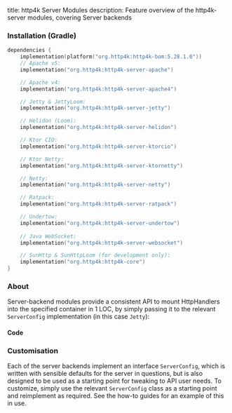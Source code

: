 title: http4k Server Modules
description: Feature overview of the http4k-server modules, covering Server backends

### Installation (Gradle)

```kotlin
dependencies {
    implementation(platform("org.http4k:http4k-bom:5.28.1.0"))
    // Apache v5: 
    implementation("org.http4k:http4k-server-apache")

    // Apache v4: 
    implementation("org.http4k:http4k-server-apache4")

    // Jetty & JettyLoom: 
    implementation("org.http4k:http4k-server-jetty")

    // Helidon (Loom): 
    implementation("org.http4k:http4k-server-helidon")

    // Ktor CIO: 
    implementation("org.http4k:http4k-server-ktorcio")

    // Ktor Netty: 
    implementation("org.http4k:http4k-server-ktornetty")

    // Netty: 
    implementation("org.http4k:http4k-server-netty")

    // Ratpack: 
    implementation("org.http4k:http4k-server-ratpack")

    // Undertow: 
    implementation("org.http4k:http4k-server-undertow")
    
    // Java WebSocket:
    implementation("org.http4k:http4k-server-websocket")

    // SunHttp & SunHttpLoom (for development only): 
    implementation("org.http4k:http4k-core")
}
```

### About
Server-backend modules provide a consistent API to mount HttpHandlers into the specified container in 1 LOC, by 
simply passing it to the relevant `ServerConfig` implementation (in this case `Jetty`):

#### Code [<img class="octocat"/>](https://github.com/http4k/http4k/blob/master/src/docs/guide/reference/servers/example_http.kt)

<script src="https://gist-it.appspot.com/https://github.com/http4k/http4k/blob/master/src/docs/guide/reference/servers/example_http.kt"></script>

### Customisation
Each of the server backends implement an interface `ServerConfig`, which is written with sensible defaults for the server in questions, 
but is also designed to be used as a starting point for tweaking to API user needs. To customize, simply use the relevant `ServerConfig` 
class as a starting point and reimplement as required. See the how-to guides for an example of this in use.
